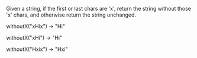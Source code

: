 Given a string, if the first or last chars are 'x', return the string without those 'x' chars, and otherwise return the string unchanged.

withoutX("xHix") → "Hi"

withoutX("xHi") → "Hi"

withoutX("Hxix") → "Hxi"
